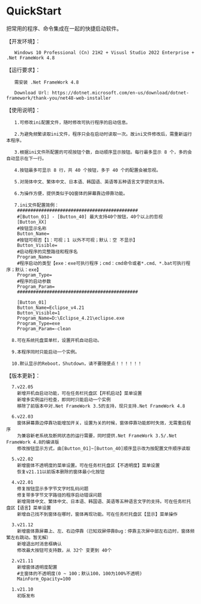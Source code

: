 # QuickStart
把常用的程序、命令集成在一起的快捷启动软件。

【开发环境】：

       Windows 10 Professional (Cn) 21H2 + Visusl Studio 2022 Enterprise + .Net FrameWork 4.8

【运行要求】：
 
       需安装 .Net FrameWork 4.8

       Download Url: https://dotnet.microsoft.com/en-us/download/dotnet-framework/thank-you/net48-web-installer

【使用说明】：
  
       1.可修改ini配置文件，随时修改可执行程序的启动信息。
       
       2.为避免频繁读取ini文件，程序只会在启动时读取一次。故ini文件修改后，需重新运行本程序。
       
       3.根据ini文件所配置的可视按钮个数，自动顺序显示按钮。每行最多显示 8 个，多的会自动显示在下一行。
       
       4.按钮最多可显示 8 行，共 40 个按钮，多于 40 个的配置会被忽视。

       5.对简体中文、繁体中文、日本语、韩国语、英语等五种语言文字提供支持。
       
       6.为操作方便，提供类似于QQ窗体的屏幕靠边停靠功能。
  
       7.ini文件配置简例：
        #############################################
        #[Button_01] - [Button_40] 最大支持40个按钮，40个以上的忽视
        [Button_XX]
        #按钮显示名称
        Button_Name=
        #按钮可视否【1：可视；1 以外不可视；默认：空 不显示】
        Button_Visible=
        #启动程序的完整路径和程序名
        Program_Name=
        #程序启动的类型【exe：exe可执行程序；cmd：cmd命令或者*.cmd、*.bat可执行程序；默认：exe】
        Program_Type=
        #程序的启动参数
        Program_Param=
        #############################################

        [Button_01]
        Button_Name=Eclipse_v4.21
        Button_Visible=1
        Program_Name=D:\Eclipse_4.21\eclipse.exe
        Program_Type=exe
        Program_Param=-clean

      8.可在系统托盘菜单栏，设置开机自动启动。

      9.本程序同时只能启动一个实例。

      10.默认显示的Reboot，Shutdown，请不要随便点！！！！！！
      
【版本更新】：

      7.v22.05
        新增开机自启动功能，可在任务栏托盘区【开机启动】菜单设置
        新增多实例运行检查，即同时只能启动一个实例
        移除了前版本中对.Net FrameWork 3.5的支持，现只支持.Net FrameWork 4.8
      
      6.v22.03
        窗体屏幕靠边停靠功能增加开关，设置为关的时候，窗体停靠功能即时失效，无需重启程序
        为兼容新老系统及断网状态的运行需要，同时提供.Net FrameWork 3.5/.Net FrameWork 4.8的编译版
        修改按钮显示方式，由[Button_01]~[Button_40]顺序显示改为按配置文件顺序读取

      5.v22.02
        新增窗体不透明度的菜单设置。可在任务栏托盘区【不透明度】菜单设置
        恢复v21.11以前版本删除的窗体最小化按钮

      4.v22.01
        修复按钮显示多字节文字时乱码问题
        修复带多字节文字路径的程序启动错误问题
        新增简体中文、繁体中文、日本语、韩国语、英语等五种语言文字的支持。可在任务栏托盘区【语言】菜单设置
        新增自己找不到窗体在哪时，窗体再现功能。可在任务栏托盘区【显示】菜单操作

      3.v21.12
        新增窗体靠屏幕上、左、右边停靠（已知双屏停靠Bug：停靠主次屏中部左右边时，窗体频繁左右跳动。暂无解）
        新增退出时消息框确认
        修改最大按钮可支持数，从 32个 变更到 40个
      
      2.v21.11
        新增窗体透明度配置
        #主窗体的不透明度(0 ~ 100；默认100，100为100%不透明)
        MainForm_Opacity=100
      
      1.v21.10
        初版发布
